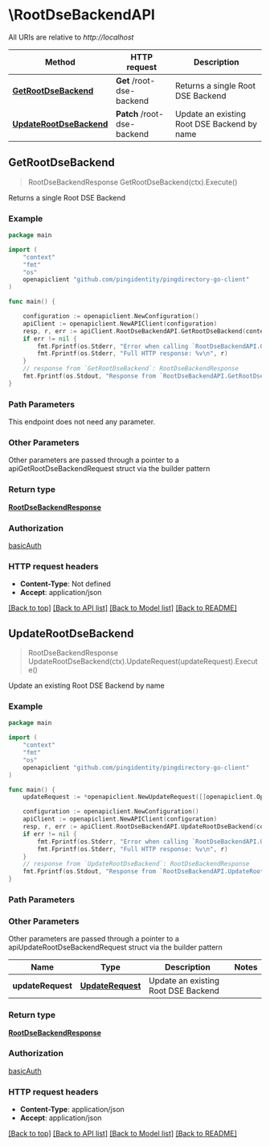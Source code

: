 # \RootDseBackendAPI

All URIs are relative to *http://localhost*

Method | HTTP request | Description
------------- | ------------- | -------------
[**GetRootDseBackend**](RootDseBackendAPI.md#GetRootDseBackend) | **Get** /root-dse-backend | Returns a single Root DSE Backend
[**UpdateRootDseBackend**](RootDseBackendAPI.md#UpdateRootDseBackend) | **Patch** /root-dse-backend | Update an existing Root DSE Backend by name



## GetRootDseBackend

> RootDseBackendResponse GetRootDseBackend(ctx).Execute()

Returns a single Root DSE Backend

### Example

```go
package main

import (
    "context"
    "fmt"
    "os"
    openapiclient "github.com/pingidentity/pingdirectory-go-client"
)

func main() {

    configuration := openapiclient.NewConfiguration()
    apiClient := openapiclient.NewAPIClient(configuration)
    resp, r, err := apiClient.RootDseBackendAPI.GetRootDseBackend(context.Background()).Execute()
    if err != nil {
        fmt.Fprintf(os.Stderr, "Error when calling `RootDseBackendAPI.GetRootDseBackend``: %v\n", err)
        fmt.Fprintf(os.Stderr, "Full HTTP response: %v\n", r)
    }
    // response from `GetRootDseBackend`: RootDseBackendResponse
    fmt.Fprintf(os.Stdout, "Response from `RootDseBackendAPI.GetRootDseBackend`: %v\n", resp)
}
```

### Path Parameters

This endpoint does not need any parameter.

### Other Parameters

Other parameters are passed through a pointer to a apiGetRootDseBackendRequest struct via the builder pattern


### Return type

[**RootDseBackendResponse**](RootDseBackendResponse.md)

### Authorization

[basicAuth](../README.md#basicAuth)

### HTTP request headers

- **Content-Type**: Not defined
- **Accept**: application/json

[[Back to top]](#) [[Back to API list]](../README.md#documentation-for-api-endpoints)
[[Back to Model list]](../README.md#documentation-for-models)
[[Back to README]](../README.md)


## UpdateRootDseBackend

> RootDseBackendResponse UpdateRootDseBackend(ctx).UpdateRequest(updateRequest).Execute()

Update an existing Root DSE Backend by name

### Example

```go
package main

import (
    "context"
    "fmt"
    "os"
    openapiclient "github.com/pingidentity/pingdirectory-go-client"
)

func main() {
    updateRequest := *openapiclient.NewUpdateRequest([]openapiclient.Operation{*openapiclient.NewOperation(openapiclient.EnumOperation("add"), "Path_example")}) // UpdateRequest | Update an existing Root DSE Backend

    configuration := openapiclient.NewConfiguration()
    apiClient := openapiclient.NewAPIClient(configuration)
    resp, r, err := apiClient.RootDseBackendAPI.UpdateRootDseBackend(context.Background()).UpdateRequest(updateRequest).Execute()
    if err != nil {
        fmt.Fprintf(os.Stderr, "Error when calling `RootDseBackendAPI.UpdateRootDseBackend``: %v\n", err)
        fmt.Fprintf(os.Stderr, "Full HTTP response: %v\n", r)
    }
    // response from `UpdateRootDseBackend`: RootDseBackendResponse
    fmt.Fprintf(os.Stdout, "Response from `RootDseBackendAPI.UpdateRootDseBackend`: %v\n", resp)
}
```

### Path Parameters



### Other Parameters

Other parameters are passed through a pointer to a apiUpdateRootDseBackendRequest struct via the builder pattern


Name | Type | Description  | Notes
------------- | ------------- | ------------- | -------------
 **updateRequest** | [**UpdateRequest**](UpdateRequest.md) | Update an existing Root DSE Backend | 

### Return type

[**RootDseBackendResponse**](RootDseBackendResponse.md)

### Authorization

[basicAuth](../README.md#basicAuth)

### HTTP request headers

- **Content-Type**: application/json
- **Accept**: application/json

[[Back to top]](#) [[Back to API list]](../README.md#documentation-for-api-endpoints)
[[Back to Model list]](../README.md#documentation-for-models)
[[Back to README]](../README.md)

